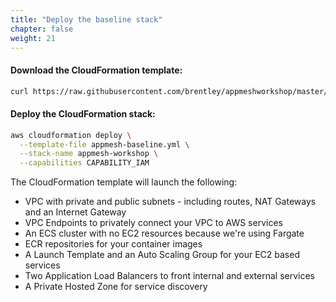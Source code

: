 ```yaml
---
title: "Deploy the baseline stack"
chapter: false
weight: 21
---
```


#### Download the CloudFormation template:
```bash
curl https://raw.githubusercontent.com/brentley/appmeshworkshop/master/templates/appmesh-baseline.yml -o appmesh-baseline.yml
```

#### Deploy the CloudFormation stack:
```bash
aws cloudformation deploy \
  --template-file appmesh-baseline.yml \
  --stack-name appmesh-workshop \
  --capabilities CAPABILITY_IAM 
```

The CloudFormation template will launch the following:

- VPC with private and public subnets - including routes, NAT Gateways and an Internet Gateway
- VPC Endpoints to privately connect your VPC to AWS services
- An ECS cluster with no EC2 resources because we're using Fargate
- ECR repositories for your container images
- A Launch Template and an Auto Scaling Group for your EC2 based services
- Two Application Load Balancers to front internal and external services
- A Private Hosted Zone for service discovery
